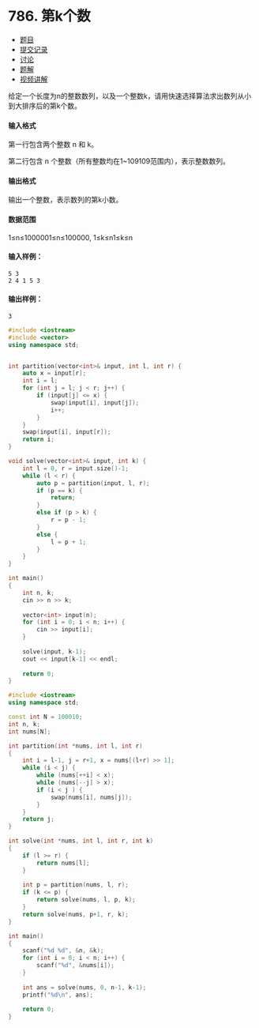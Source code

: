 # 786. 第k个数

- [  题目](https://www.acwing.com/problem/content/description/788/)
- [  提交记录](https://www.acwing.com/problem/content/submission/788/)
- [  讨论](https://www.acwing.com/problem/content/discussion/index/788/1/)
- [  题解](https://www.acwing.com/problem/content/solution/788/1/)
- [  视频讲解](https://www.acwing.com/problem/content/video/788/)



给定一个长度为n的整数数列，以及一个整数k，请用快速选择算法求出数列从小到大排序后的第k个数。

#### 输入格式

第一行包含两个整数 n 和 k。

第二行包含 n 个整数（所有整数均在1~109109范围内），表示整数数列。

#### 输出格式

输出一个整数，表示数列的第k小数。

#### 数据范围

1≤n≤1000001≤n≤100000,
1≤k≤n1≤k≤n

#### 输入样例：

```
5 3
2 4 1 5 3
```

#### 输出样例：

```
3
```





```c++
#include <iostream>
#include <vector>
using namespace std;


int partition(vector<int>& input, int l, int r) {
    auto x = input[r];
    int i = l;
    for (int j = l; j < r; j++) {
        if (input[j] <= x) {
            swap(input[i], input[j]);
            i++;
        }
    }
    swap(input[i], input[r]);
    return i;
}

void solve(vector<int>& input, int k) {
    int l = 0, r = input.size()-1;
    while (l < r) {
        auto p = partition(input, l, r);
        if (p == k) {
            return;
        }
        else if (p > k) {
            r = p - 1;
        }
        else {
            l = p + 1;
        }
    }
}

int main()
{
    int n, k;
    cin >> n >> k;
    
    vector<int> input(n);
    for (int i = 0; i < n; i++) {
        cin >> input[i];
    }
    
    solve(input, k-1);
    cout << input[k-1] << endl;
    
    return 0;
}
```



```c++
#include <iostream>
using namespace std;

const int N = 100010;
int n, k;
int nums[N];

int partition(int *nums, int l, int r)
{
    int i = l-1, j = r+1, x = nums[(l+r) >> 1];
    while (i < j) {
        while (nums[++i] < x);
        while (nums[--j] > x);
        if (i < j ) {
            swap(nums[i], nums[j]);
        }
    }
    return j;
}

int solve(int *nums, int l, int r, int k)
{
    if (l >= r) {
        return nums[l];
    }
    
    int p = partition(nums, l, r);
    if (k <= p) {
        return solve(nums, l, p, k);
    }
    return solve(nums, p+1, r, k);
}

int main()
{
    scanf("%d %d", &n, &k);
    for (int i = 0; i < n; i++) {
        scanf("%d", &nums[i]);
    }
    
    int ans = solve(nums, 0, n-1, k-1);
    printf("%d\n", ans);
    
    return 0;
}
```

